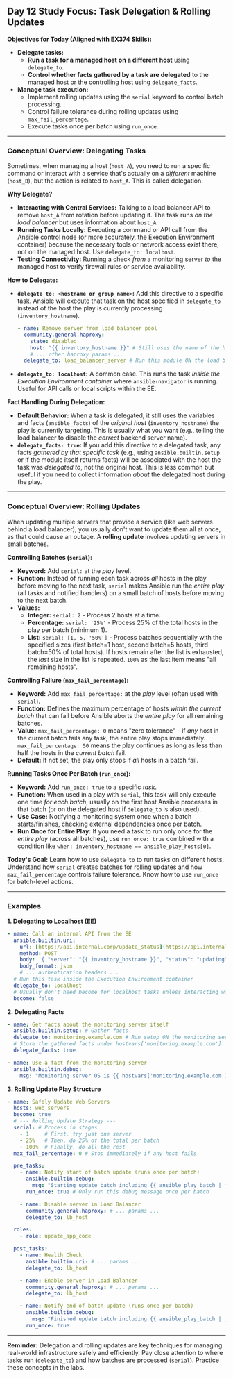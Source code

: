 ## Day 12 Study Focus: Task Delegation & Rolling Updates

**Objectives for Today (Aligned with EX374 Skills):**

* **Delegate tasks:**
    * **Run a task for a managed host on a different host** using `delegate_to`.
    * **Control whether facts gathered by a task are delegated** to the managed host or the controlling host using `delegate_facts`.
* **Manage task execution:**
    * Implement rolling updates using the `serial` keyword to control batch processing.
    * Control failure tolerance during rolling updates using `max_fail_percentage`.
    * Execute tasks once per batch using `run_once`.

---

### Conceptual Overview: Delegating Tasks

Sometimes, when managing a host (`host_A`), you need to run a specific command or interact with a service that's actually on a *different* machine (`host_B`), but the action is related to `host_A`. This is called delegation.

**Why Delegate?**

* **Interacting with Central Services:** Talking to a load balancer API to remove `host_A` from rotation before updating it. The task runs *on the load balancer* but uses information about `host_A`.
* **Running Tasks Locally:** Executing a command or API call from the Ansible control node (or more accurately, the Execution Environment container) because the necessary tools or network access exist there, not on the managed host. Use `delegate_to: localhost`.
* **Testing Connectivity:** Running a check *from* a monitoring server *to* the managed host to verify firewall rules or service availability.

**How to Delegate:**

* **`delegate_to: <hostname_or_group_name>`:** Add this directive to a specific task. Ansible will execute that task on the host specified in `delegate_to` instead of the host the play is currently processing (`inventory_hostname`).
    ```yaml
    - name: Remove server from load balancer pool
      community.general.haproxy:
        state: disabled
        host: "{{ inventory_hostname }}" # Still uses the name of the host being processed
        # ... other haproxy params ...
      delegate_to: load_balancer_server # Run this module ON the load balancer
    ```
* **`delegate_to: localhost`:** A common case. This runs the task *inside the Execution Environment container* where `ansible-navigator` is running. Useful for API calls or local scripts within the EE.

**Fact Handling During Delegation:**

* **Default Behavior:** When a task is delegated, it still uses the variables and facts (`ansible_facts`) of the *original host* (`inventory_hostname`) the play is currently targeting. This is usually what you want (e.g., telling the load balancer to disable the *correct* backend server name).
* **`delegate_facts: true`:** If you add this directive to a delegated task, any facts *gathered by that specific task* (e.g., using `ansible.builtin.setup` or if the module itself returns facts) will be associated with the host the task was *delegated to*, not the original host. This is less common but useful if you need to collect information *about* the delegated host during the play.

---

### Conceptual Overview: Rolling Updates

When updating multiple servers that provide a service (like web servers behind a load balancer), you usually don't want to update them all at once, as that could cause an outage. A **rolling update** involves updating servers in small batches.

**Controlling Batches (`serial`):**

* **Keyword:** Add `serial:` at the *play* level.
* **Function:** Instead of running each task across *all* hosts in the play before moving to the next task, `serial` makes Ansible run the *entire play* (all tasks and notified handlers) on a small batch of hosts before moving to the next batch.
* **Values:**
    * **Integer:** `serial: 2` - Process 2 hosts at a time.
    * **Percentage:** `serial: '25%'` - Process 25% of the total hosts in the play per batch (minimum 1).
    * **List:** `serial: [1, 5, '50%']` - Process batches sequentially with the specified sizes (first batch=1 host, second batch=5 hosts, third batch=50% of total hosts). If hosts remain after the list is exhausted, the *last* size in the list is repeated. `100%` as the last item means "all remaining hosts".

**Controlling Failure (`max_fail_percentage`):**

* **Keyword:** Add `max_fail_percentage:` at the *play* level (often used with `serial`).
* **Function:** Defines the maximum percentage of hosts *within the current batch* that can fail before Ansible aborts the *entire play* for all remaining batches.
* **Value:** `max_fail_percentage: 0` means "zero tolerance" - if *any* host in the current batch fails any task, the entire play stops immediately. `max_fail_percentage: 50` means the play continues as long as less than half the hosts in the *current batch* fail.
* **Default:** If not set, the play only stops if *all* hosts in a batch fail.

**Running Tasks Once Per Batch (`run_once`):**

* **Keyword:** Add `run_once: true` to a specific *task*.
* **Function:** When used in a play with `serial`, this task will only execute one time *for each batch*, usually on the first host Ansible processes in that batch (or on the delegated host if `delegate_to` is also used).
* **Use Case:** Notifying a monitoring system once when a batch starts/finishes, checking external dependencies once per batch.
* **Run Once for Entire Play:** If you need a task to run only once for the *entire play* (across all batches), use `run_once: true` combined with a condition like `when: inventory_hostname == ansible_play_hosts[0]`.

**Today's Goal:** Learn how to use `delegate_to` to run tasks on different hosts. Understand how `serial` creates batches for rolling updates and how `max_fail_percentage` controls failure tolerance. Know how to use `run_once` for batch-level actions.

---

### Examples

**1. Delegating to Localhost (EE)**

```yaml
- name: Call an internal API from the EE
  ansible.builtin.uri:
    url: [https://api.internal.corp/update_status](https://api.internal.corp/update_status)
    method: POST
    body: '{ "server": "{{ inventory_hostname }}", "status": "updating" }'
    body_format: json
    # ... authentication headers ...
  # Run this task inside the Execution Environment container
  delegate_to: localhost
  # Usually don't need become for localhost tasks unless interacting with EE internals
  become: false
```

**2. Delegating Facts**

```yaml
- name: Get facts about the monitoring server itself
  ansible.builtin.setup: # Gather facts
  delegate_to: monitoring.example.com # Run setup ON the monitoring server
  # Store the gathered facts under hostvars['monitoring.example.com']
  delegate_facts: true

- name: Use a fact from the monitoring server
  ansible.builtin.debug:
    msg: "Monitoring server OS is {{ hostvars['monitoring.example.com']['ansible_facts']['distribution'] }}"
```

**3. Rolling Update Play Structure**

```yaml
- name: Safely Update Web Servers
  hosts: web_servers
  become: true
  # --- Rolling Update Strategy ---
  serial: # Process in stages
    - 1     # First, try just one server
    - 25%   # Then, do 25% of the total per batch
    - 100%  # Finally, do all the rest
  max_fail_percentage: 0 # Stop immediately if any host fails

  pre_tasks:
    - name: Notify start of batch update (runs once per batch)
      ansible.builtin.debug:
        msg: "Starting update batch including {{ ansible_play_batch | join(', ') }}"
      run_once: true # Only run this debug message once per batch

    - name: Disable server in Load Balancer
      community.general.haproxy: # ... params ...
      delegate_to: lb_host

  roles:
    - role: update_app_code

  post_tasks:
    - name: Health Check
      ansible.builtin.uri: # ... params ...
      delegate_to: lb_host

    - name: Enable server in Load Balancer
      community.general.haproxy: # ... params ...
      delegate_to: lb_host

    - name: Notify end of batch update (runs once per batch)
      ansible.builtin.debug:
        msg: "Finished update batch including {{ ansible_play_batch | join(', ') }}"
      run_once: true
```

---

**Reminder:** Delegation and rolling updates are key techniques for managing real-world infrastructure safely and efficiently. Pay close attention to where tasks run (`delegate_to`) and how batches are processed (`serial`). Practice these concepts in the labs.
